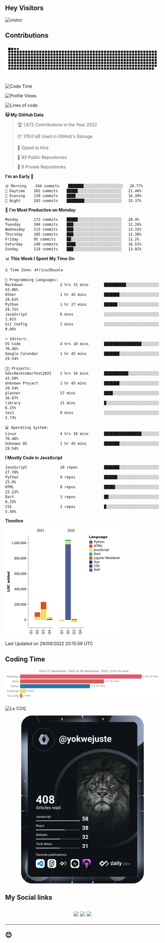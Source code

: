 ## Hey Visitors
![visitor](https://profile-counter.glitch.me/yokwejuste/count.svg)

## Contributions
<p align="center">
  <img src="https://raw.githubusercontent.com/yokwejuste/yokwejuste/output/github-contribution-grid-snake.svg" />
</p>

<!--START_SECTION:waka-->
![Code Time](http://img.shields.io/badge/Code%20Time-1%2C109%20hrs%2011%20mins-blue)

![Profile Views](http://img.shields.io/badge/Profile%20Views-13-blue)

![Lines of code](https://img.shields.io/badge/From%20Hello%20World%20I%27ve%20Written-1%20Million%20lines%20of%20code-blue)

**🐱 My GitHub Data** 

> 🏆 1,672 Contributions in the Year 2022
 > 
> 📦 178.0 kB Used in GitHub's Storage 
 > 
> 💼 Opted to Hire
 > 
> 📜 93 Public Repositories 
 > 
> 🔑 9 Private Repositories  
 > 
**I'm an Early 🐤** 

```text
🌞 Morning    244 commits    ███████░░░░░░░░░░░░░░░░░░   28.77% 
🌆 Daytime    182 commits    █████░░░░░░░░░░░░░░░░░░░░   21.46% 
🌃 Evening    139 commits    ████░░░░░░░░░░░░░░░░░░░░░   16.39% 
🌙 Night      283 commits    ████████░░░░░░░░░░░░░░░░░   33.37%

```
📅 **I'm Most Productive on Monday** 

```text
Monday       173 commits    █████░░░░░░░░░░░░░░░░░░░░   20.4% 
Tuesday      104 commits    ███░░░░░░░░░░░░░░░░░░░░░░   12.26% 
Wednesday    113 commits    ███░░░░░░░░░░░░░░░░░░░░░░   13.33% 
Thursday     105 commits    ███░░░░░░░░░░░░░░░░░░░░░░   12.38% 
Friday       95 commits     ██░░░░░░░░░░░░░░░░░░░░░░░   11.2% 
Saturday     140 commits    ████░░░░░░░░░░░░░░░░░░░░░   16.51% 
Sunday       118 commits    ███░░░░░░░░░░░░░░░░░░░░░░   13.92%

```


📊 **This Week I Spent My Time On** 

```text
⌚︎ Time Zone: Africa/Douala

💬 Programming Languages: 
Markdown                 2 hrs 33 mins       ██████████░░░░░░░░░░░░░░░   43.06% 
Other                    1 hr 45 mins        ███████░░░░░░░░░░░░░░░░░░   29.62% 
Python                   1 hr 27 mins        ██████░░░░░░░░░░░░░░░░░░░   24.71% 
JavaScript               6 mins              ░░░░░░░░░░░░░░░░░░░░░░░░░   1.91% 
Git Config               2 mins              ░░░░░░░░░░░░░░░░░░░░░░░░░   0.66%

🔥 Editors: 
VS Code                  4 hrs 10 mins       █████████████████░░░░░░░░   70.46% 
Google Calendar          1 hr 45 mins        ███████░░░░░░░░░░░░░░░░░░   29.54%

🐱‍💻 Projects: 
GdscHacktoberfest2022    2 hrs 34 mins       ███████████░░░░░░░░░░░░░░   43.58% 
Unknown Project          1 hr 45 mins        ███████░░░░░░░░░░░░░░░░░░   29.54% 
planner                  57 mins             ████░░░░░░░░░░░░░░░░░░░░░   16.07% 
library                  21 mins             █░░░░░░░░░░░░░░░░░░░░░░░░   6.15% 
tes2                     9 mins              ░░░░░░░░░░░░░░░░░░░░░░░░░   2.73%

💻 Operating System: 
Linux                    4 hrs 10 mins       █████████████████░░░░░░░░   70.46% 
Unknown OS               1 hr 45 mins        ███████░░░░░░░░░░░░░░░░░░   29.54%

```

**I Mostly Code in JavaScript** 

```text
JavaScript               10 repos            ███████░░░░░░░░░░░░░░░░░░   27.78% 
Python                   9 repos             ██████░░░░░░░░░░░░░░░░░░░   25.0% 
HTML                     8 repos             █████░░░░░░░░░░░░░░░░░░░░   22.22% 
Dart                     3 repos             ██░░░░░░░░░░░░░░░░░░░░░░░   8.33% 
CSS                      2 repos             █░░░░░░░░░░░░░░░░░░░░░░░░   5.56%

```


**Timeline**

![Chart not found](https://raw.githubusercontent.com/yokwejuste/yokwejuste/master/charts/bar_graph.png) 


 Last Updated on 29/09/2022 20:15:59 UTC
<!--END_SECTION:waka-->

## Coding Time

[![wakatime-stats](https://github.com/yokwejuste/yokwejuste/blob/master/images/stat.svg)](https://wakatime.com/@yokwejuste)

![Le COQ](https://metrics.lecoq.io/yokwejuste/)
<p align="center">
  <a href="#"><img src="https://github.com/yokwejuste/yokwejuste/blob/master/devcard.svg" width="400" alt="Yonkeu K. Steve's Dev Card"/></a>
</p>
<h2>My Social links<h2>
<p align="center">
  <a href="https://twitter.com/yokwejuste"><img src="https://img.shields.io/badge/twitter-%231DA1F2.svg?style=for-the-badge&logo=Twitter&logoColor=white"></a>
  <a href="https://linkedin.com/in/yokwejuste"><img src="https://img.shields.io/badge/linkedin-%230077B5.svg?style=for-the-badge&logo=linkedin&logoColor=white"></a>
  <a href="https://instagram.com/yokwejuste0"><img src="https://img.shields.io/badge/instagram-%23E4405F.svg?style=for-the-badge&logo=Instagram&logoColor=white"></a>
</p>
<hr>
😊
